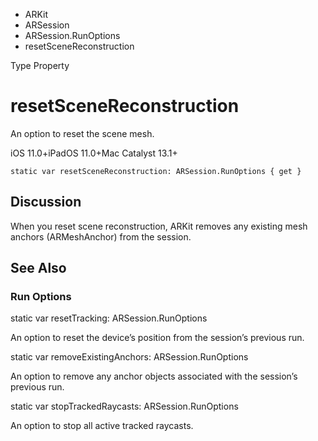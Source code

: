 

- ARKit
- ARSession
- ARSession.RunOptions
-  resetSceneReconstruction 

Type Property

# resetSceneReconstruction

An option to reset the scene mesh.

iOS 11.0+iPadOS 11.0+Mac Catalyst 13.1+

``` source
static var resetSceneReconstruction: ARSession.RunOptions { get }
```

## Discussion

When you reset scene reconstruction, ARKit removes any existing mesh anchors (ARMeshAnchor) from the session.

## See Also

### Run Options

static var resetTracking: ARSession.RunOptions

An option to reset the device’s position from the session’s previous run.

static var removeExistingAnchors: ARSession.RunOptions

An option to remove any anchor objects associated with the session’s previous run.

static var stopTrackedRaycasts: ARSession.RunOptions

An option to stop all active tracked raycasts.


